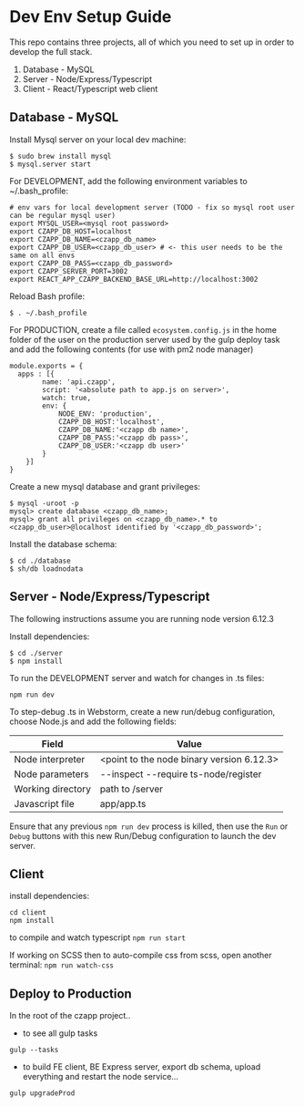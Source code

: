 Dev Env Setup Guide
==============

This repo contains three projects, all of which you need to set up in order to develop the full stack.

1) Database - MySQL
2) Server - Node/Express/Typescript
3) Client - React/Typescript web client


Database - MySQL
----------------

Install Mysql server on your local dev machine:
```
$ sudo brew install mysql
$ mysql.server start
```

For DEVELOPMENT, add the following environment variables to ~/.bash_profile:
```
# env vars for local development server (TODO - fix so mysql root user can be regular mysql user)
export MYSQL_USER=<mysql root password>
export CZAPP_DB_HOST=localhost
export CZAPP_DB_NAME=<czapp_db_name>
export CZAPP_DB_USER=<czapp_db_user> # <- this user needs to be the same on all envs
export CZAPP_DB_PASS=<czapp_db_password>
export CZAPP_SERVER_PORT=3002
export REACT_APP_CZAPP_BACKEND_BASE_URL=http://localhost:3002
```

Reload Bash profile:
```
$ . ~/.bash_profile
```

For PRODUCTION, create a file called `ecosystem.config.js` in the home folder of the user on the production server used
by the gulp deploy task and add the following contents (for use with pm2 node manager)
```
module.exports = {
  apps : [{
		name: 'api.czapp',
		script: '<absolute path to app.js on server>',
		watch: true,
		env: {
			NODE_ENV: 'production',
			CZAPP_DB_HOST:'localhost',
			CZAPP_DB_NAME:'<czapp db name>',
			CZAPP_DB_PASS:'<czapp db pass>',
			CZAPP_DB_USER:'<czapp db user>'
		}
	}]
}
```

Create a new mysql database and grant privileges:
```
$ mysql -uroot -p
mysql> create database <czapp_db_name>;
mysql> grant all privileges on <czapp_db_name>.* to <czapp_db_user>@localhost identified by '<czapp_db_password>';
```

Install the database schema:
```
$ cd ./database
$ sh/db loadnodata
```


Server - Node/Express/Typescript
--------------------------------
The following instructions assume you are running node version 6.12.3

Install dependencies:
```
$ cd ./server
$ npm install
```

To run the DEVELOPMENT server and watch for changes in .ts files:
```
npm run dev
```

To step-debug .ts in Webstorm, create a new run/debug configuration, choose Node.js and
add the following fields:

Field | Value
--- | ---
Node interpreter | <point to the node binary version 6.12.3>
Node parameters | --inspect --require ts-node/register
Working directory | path to /server
Javascript file | app/app.ts

Ensure that any previous `npm run dev` process is killed, then use the `Run` or `Debug` buttons with this new Run/Debug
configuration to launch the dev server.


Client
------
install dependencies:
```
cd client
npm install
```

to compile and watch typescript
```npm run start```

If working on SCSS then to auto-compile css from scss, open another terminal:
```npm run watch-css```


Deploy to Production
--------------------

In the root of the czapp project..

- to see all gulp tasks
```
gulp --tasks
```

- to build FE client, BE Express server, export db schema, upload everything and restart the node service...
```
gulp upgradeProd
```